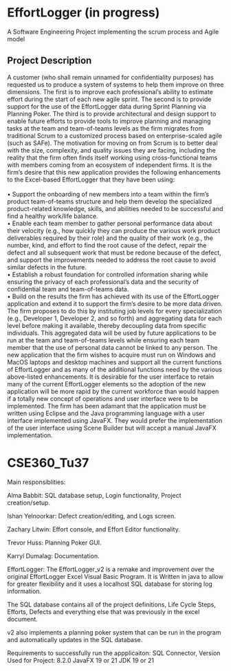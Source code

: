 # EffortLogger (in progress)
A Software Engineering Project implementing the scrum process and Agile model

## Project Description
A customer (who shall remain unnamed for confidentiality purposes) has requested us to produce a system of systems to help them improve on three dimensions. The first is to improve each professional’s ability to estimate effort during the start of each new agile sprint.  The second is to provide support for the use of the EffortLogger data during Sprint Planning via Planning Poker.  The third is to provide architectural and design support to enable future efforts to provide tools to improve planning and managing tasks at the team and team-of-teams levels as the firm migrates from traditional Scrum to a customized process based on enterprise-scaled agile (such as SAFe).  The motivation for moving on from Scrum is to better deal with the size, complexity, and quality issues they are facing, including the reality that the firm often finds itself working using cross-functional teams with members coming from an ecosystem of independent firms.  It is the firm’s desire that this new application provides the following enhancements to the Excel-based EffortLogger that they have been using: </br> </br>
•	Support the onboarding of new members into a team within the firm’s product team-of-teams structure and help them develop the specialized product-related knowledge, skills, and abilities needed to be successful and find a healthy work/life balance. </br>
•	Enable each team member to gather personal performance data about their velocity (e.g., how quickly they can produce the various work product deliverables required by their role) and the quality of their work (e.g., the number, kind, and effort to find the root cause of the defect, repair the defect and all subsequent work that must be redone because of the defect, and support the improvements needed to address the root cause to avoid similar defects in the future. </br>
•	Establish a robust foundation for controlled information sharing while ensuring the privacy of each professional’s data and the security of confidential team and team-of-teams data. </br>
•	Build on the results the firm has achieved with its use of the EffortLogger application and extend it to support the firm’s desire to be more data driven.  The firm proposes to do this by instituting job levels for every specialization (e.g., Developer 1, Developer 2, and so forth) and aggregating data for each level before making it available, thereby decoupling data from specific individuals.  This aggregated data will be used by future applications to be run at the team and team-of-teams levels while ensuring each team member that the use of personal data cannot be linked to any person.  The new application that the firm wishes to acquire must run on Windows and MacOS laptops and desktop machines and support all the current functions of EffortLogger and as many of the additional functions need by the various above-listed enhancements.
It is desirable for the user interface to retain many of the current EffortLogger elements so the adoption of the new application will be more rapid by the current workforce than would happen if a totally new concept of operations and user interface were to be implemented.
The firm has been adamant that the application must be written using Eclipse and the Java programming language with a user interface implemented using JavaFX.  They would prefer the implementation of the user interface using Scene Builder but will accept a manual JavaFX implementation.

# CSE360_Tu37
Main responsiblities:

  Alma Babbit: SQL database setup, Login functionality, Project creation/setup.
  
  Ishan Yelnoorkar: Defect creation/editing, and Logs screen.
  
  Zachary Litwin: Effort console, and Effort Editor functionality.
  
  Trevor Huss: Planning Poker GUI.
  
  Karryl Dumalag: Documentation.

EffortLogger: The EffortLogger_v2 is a remake and improvement over the original EffortLogger Excel Visual Basic Program.
It is Written in java to allow for greater flexibility and it uses a localhost SQL database for storing log information.

The SQL database contains all of the project definitions, Life Cycle Steps, Efforts, Defects and everything else that was
previously in the excel document. 

v2 also implements a planning poker system that can be run in the program and automatically updates in the SQL database. 

Requirements to successfully run the appplicaiton:
SQL Connector, Version Used for Project: 8.2.0
JavaFX 19 or 21
JDK 19 or 21 
